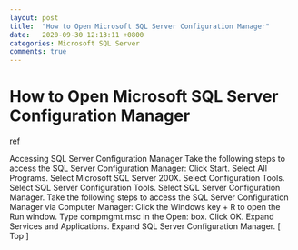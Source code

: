 ```yaml
---
layout: post
title:  "How to Open Microsoft SQL Server Configuration Manager"
date:   2020-09-30 12:13:11 +0800
categories: Microsoft SQL Server
comments: true
---
```



# How to Open Microsoft SQL Server Configuration Manager

[ref](http://lexisnexis.custhelp.com/app/answers/answer_view/a_id/1095989/~/sql-server-configuration-manager-general-information)

Accessing SQL Server Configuration Manager
Take the following steps to access the SQL Server Configuration Manager:
Click Start.
Select All Programs.
Select Microsoft SQL Server 200X.
Select Configuration Tools.
Select SQL Server Configuration Tools.
Select SQL Server Configuration Manager.
Take the following steps to access the SQL Server Configuration Manager via Computer Manager:
Click the Windows key + R to open the Run window.
Type compmgmt.msc in the Open: box.
Click OK.
Expand Services and Applications.
Expand SQL Server Configuration Manager.
[ Top ]